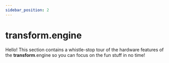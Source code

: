 ```yaml
---
sidebar_position: 2
---
```


# transform.engine

Hello! This section contains a whistle-stop tour of the hardware features of the **transform**.engine so you can focus on the fun stuff in no time!
